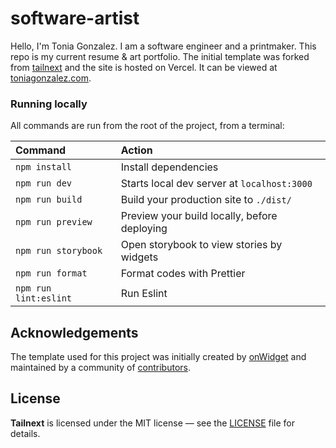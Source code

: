 # software-artist

Hello, I'm Tonia Gonzalez. I am a software engineer and a printmaker. This repo is my current resume & art portfolio. The initial template was forked from [tailnext](https://github.com/onwidget/tailnext) and the site is hosted on Vercel. It can be viewed at [toniagonzalez.com](https://toniagonzalez.com/).


### Running locally

All commands are run from the root of the project, from a terminal:

| Command               | Action                                       |
| :-------------------- | :------------------------------------------- |
| `npm install`         | Install dependencies                         |
| `npm run dev`         | Starts local dev server at `localhost:3000`  |
| `npm run build`       | Build your production site to `./dist/`      |
| `npm run preview`     | Preview your build locally, before deploying |
| `npm run storybook`   | Open storybook to view stories by widgets    |
| `npm run format`      | Format codes with Prettier                   |
| `npm run lint:eslint` | Run Eslint                                   |


## Acknowledgements

The template used for this project was initially created by [onWidget](https://onwidget.com) and maintained by a community of [contributors](https://github.com/onwidget/tailnext/graphs/contributors).

## License

**Tailnext** is licensed under the MIT license — see the [LICENSE](https://github.com/onwidget/tailnext/blob/main/LICENSE.md) file for details.
